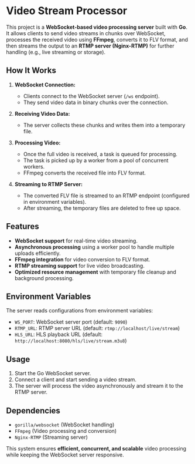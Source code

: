 # Video Stream Processor

This project is a **WebSocket-based video processing server** built with **Go**. It allows clients to send video streams in chunks over WebSocket, processes the received video using **FFmpeg**, converts it to FLV format, and then streams the output to an **RTMP server (Nginx-RTMP)** for further handling (e.g., live streaming or storage).

## How It Works

1. **WebSocket Connection:**
   - Clients connect to the WebSocket server (`/ws` endpoint).
   - They send video data in binary chunks over the connection.
   
2. **Receiving Video Data:**
   - The server collects these chunks and writes them into a temporary file.
   
3. **Processing Video:**
   - Once the full video is received, a task is queued for processing.
   - The task is picked up by a worker from a pool of concurrent workers.
   - FFmpeg converts the received file into FLV format.

4. **Streaming to RTMP Server:**
   - The converted FLV file is streamed to an RTMP endpoint (configured in environment variables).
   - After streaming, the temporary files are deleted to free up space.

## Features
- **WebSocket support** for real-time video streaming.
- **Asynchronous processing** using a worker pool to handle multiple uploads efficiently.
- **FFmpeg integration** for video conversion to FLV format.
- **RTMP streaming support** for live video broadcasting.
- **Optimized resource management** with temporary file cleanup and background processing.

## Environment Variables
The server reads configurations from environment variables:
- `WS_PORT`: WebSocket server port (default: `9090`)
- `RTMP_URL`: RTMP server URL (default: `rtmp://localhost/live/stream`)
- `HLS_URL`: HLS playback URL (default: `http://localhost:8080/hls/live/stream.m3u8`)

## Usage
1. Start the Go WebSocket server.
2. Connect a client and start sending a video stream.
3. The server will process the video asynchronously and stream it to the RTMP server.

## Dependencies
- `gorilla/websocket` (WebSocket handling)
- `FFmpeg` (Video processing and conversion)
- `Nginx-RTMP` (Streaming server)

This system ensures **efficient, concurrent, and scalable** video processing while keeping the WebSocket server responsive.

